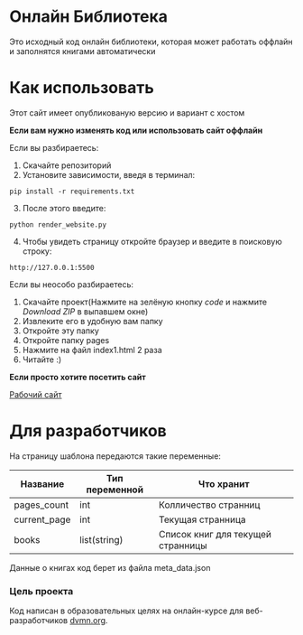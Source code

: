 # Онлайн Библиотека
Это исходный код онлайн библиотеки, которая может работать оффлайн и заполнятся книгами автоматически

# Как использовать
Этот сайт имеет опубликованую версию и вариант с хостом 

**Если вам нужно изменять код или использовать сайт оффлайн**

Если вы разбираетесь:
1. Скачайте репозиторий 
2. Установите зависимости, введя в терминал:
```
pip install -r requirements.txt
```
3. После этого введите:
```
python render_website.py
```
4. Чтобы увидеть страницу откройте браузер и введите в поисковую строку:
```
http://127.0.0.1:5500
```

Если вы неособо разбираетесь:
1. Скачайте проект(Нажмите на зелёную кнопку *code* и нажмите *Download ZIP* в выпавшем окне)
2. Извлеките его в удобную вам папку
3. Откройте эту папку
4. Откройте папку pages
5. Нажмите на файл index1.html 2 раза
6. Читайте :)

**Если просто хотите посетить сайт**

[Рабочий сайт](https://abemka1234.github.io/Bookshop/pages/index1.html)

# Для разработчиков

На страницу шаблона передаются такие переменные:

| Название | Тип переменной | Что хранит |
| --- | --- | --- |
| pages_count | int | Колличество странниц |
| current_page | int | Текущая странница | 
| books | list(string) | Список книг для текущей странницы |

Данные о книгах код берет из файла meta_data.json

### Цель проекта

Код написан в образовательных целях на онлайн-курсе для веб-разработчиков [dvmn.org](https://dvmn.org/).